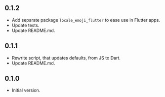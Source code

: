 ## 0.1.2

* Add separate package `locale_emoji_flutter` to ease use in Flutter apps.
* Update tests.
* Update README.md.

## 0.1.1

* Rewrite script, that updates defaults, from JS to Dart.
* Update README.md.

## 0.1.0

* Initial version.
